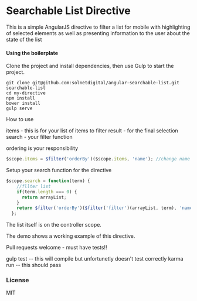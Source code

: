 # Searchable List Directive

This is a simple AngularJS directive to filter a list for mobile with highlighting of selected elements as well as presenting
information to the user about the state of the list

#### Using the boilerplate
Clone the project and install dependencies, then use Gulp to start the project.
```shell
git clone git@github.com:solnetdigital/angular-searchable-list.git searchable-list
cd my-directive
npm install
bower install
gulp serve
```

How to use

items - this is for your list of items to filter
result - for the final selection
search - your filter function

ordering is your responsibility

```javascript
$scope.items = $filter('orderBy')($scope.items, 'name'); //change name to whatever value you are showing
```

Setup your search function for the directive
```javascript
$scope.search = function(term) {
    //fllter list
    if(term.length === 0) {
      return arrayList;
    }
    return $filter('orderBy')($filter('filter')(arrayList, term), 'name');
  };
```

The list itself is on the controller scope.

The demo shows a working example of this directive.


Pull requests welcome - must have tests!!

gulp test -- this will compile but unfortunetly doesn't test correctly
karma run -- this should pass

### License
MIT
